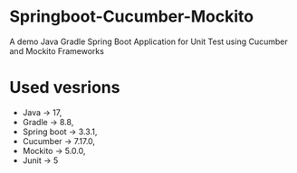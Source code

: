 # Springboot-Cucumber-Mockito
A demo Java Gradle Spring Boot Application for Unit Test using Cucumber and Mockito Frameworks

# Used vesrions
* Java -> 17,
* Gradle -> 8.8,
* Spring boot -> 3.3.1,
* Cucumber -> 7.17.0,
* Mockito -> 5.0.0,
* Junit -> 5
